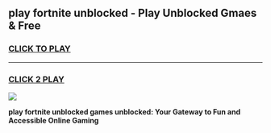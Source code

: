 
## play fortnite unblocked - Play Unblocked Gmaes & Free
<h3>
<a href="https://news.freeplayer.one?title=play_fortnite_unblocked&ref=16F">CLICK TO PLAY</a></h3>
<hr>

<h3>
<a href="https://news.freeplayer.one?title=play_fortnite_unblocked&ref=16F">CLICK 2 PLAY</a>
  
</h3>

<a href="https://news.freeplayer.one?title=play_fortnite_unblocked&ref=16F/"><img src="https://clearcache.store/games.png"></a>


**play fortnite unblocked games unblocked: Your Gateway to Fun and Accessible Online Gaming**
